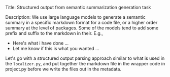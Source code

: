 Title: Structured output from semantic summarization generation task

Description:
We use large language models to generate a semantic summary in a specific markdown format for a code file, or a higher order summary at the level of packages. Some of the models tend to add some prefix and suffix to the markdown in their. E.g.,
- Here's what i have done ...
- Let me know if this is what you wanted ...

Let's go with a structured output parsing approach similar to what is used in the `localizer.py`, and put together the markdown file in the wrapper code in project.py before we write the files out in the metadata.